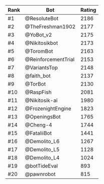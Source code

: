 Rank|Bot|Rating
---|---|---
#1|@ResoluteBot|2186
#2|@TheFreshman1902|2177
#3|@YoBot_v2|2175
#4|@Nikitosikbot|2173
#5|@ToromBot|2163
#6|@ReinforcementTrial|2153
#7|@VariantsTop|2148
#8|@faith_bot|2137
#9|@TorBot|2130
#10|@RaspFish|2081
#11|@Nikitosik-ai|1980
#12|@FrozenightEngine|1823
#13|@OpeningsBot|1765
#14|@Cheng-4|1744
#15|@FataliiBot|1441
#16|@Demolito_L6|1267
#17|@Demolito_L5|1128
#18|@Demolito_L4|1024
#19|@botTideEval|893
#20|@pawnrobot|815
